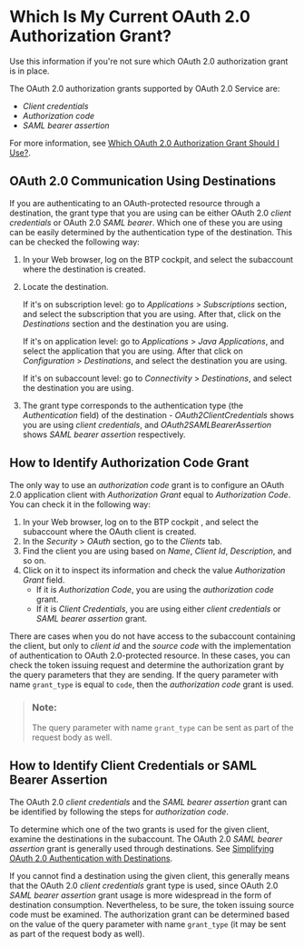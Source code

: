 <!-- loiof77bab79e2d24f488cd232466730e945 -->

# Which Is My Current OAuth 2.0 Authorization Grant?

Use this information if you're not sure which OAuth 2.0 authorization grant is in place.



The OAuth 2.0 authorization grants supported by OAuth 2.0 Service are:

-   *Client credentials*
-   *Authorization code*
-   *SAML bearer assertion*

For more information, see [Which OAuth 2.0 Authorization Grant Should I Use?](which-oauth-2-0-authorization-grant-should-i-use-f5a9246.md).



<a name="loiof77bab79e2d24f488cd232466730e945__section_pfv_pp1_rwb"/>

## OAuth 2.0 Communication Using Destinations

If you are authenticating to an OAuth-protected resource through a destination, the grant type that you are using can be either OAuth 2.0 *client credentials* or OAuth 2.0 *SAML bearer*. Which one of these you are using can be easily determined by the authentication type of the destination. This can be checked the following way:

1.  In your Web browser, log on the BTP cockpit, and select the subaccount where the destination is created.

2.  Locate the destination.

    If it's on subscription level: go to *Applications* \> *Subscriptions* section, and select the subscription that you are using. After that, click on the *Destinations* section and the destination you are using.

    If it's on application level: go to *Applications* \> *Java Applications*, and select the application that you are using. After that click on *Configuration* \> *Destinations*, and select the destination you are using.

    If it's on subaccount level: go to *Connectivity* \> *Destinations*, and select the destination you are using.

3.  The grant type corresponds to the authentication type \(the *Authentication* field\) of the destination - *OAuth2ClientCredentials* shows you are using *client credentials*, and *OAuth2SAMLBearerAssertion* shows *SAML bearer assertion* respectively.




<a name="loiof77bab79e2d24f488cd232466730e945__section_xz5_zrn_twb"/>

## How to Identify Authorization Code Grant

The only way to use an *authorization code* grant is to configure an OAuth 2.0 application client with *Authorization Grant* equal to *Authorization Code*. You can check it in the following way:

1.  In your Web browser, log on to the BTP cockpit , and select the subaccount where the OAuth client is created.
2.  In the *Security* \> *OAuth* section, go to the *Clients* tab.
3.  Find the client you are using based on *Name*, *Client Id*, *Description*, and so on.
4.  Click on it to inspect its information and check the value *Authorization Grant* field.
    -   If it is *Authorization Code*, you are using the *authorization code* grant.
    -   If it is *Client Credentials*, you are using either *client credentials* or *SAML bearer assertion* grant.


There are cases when you do not have access to the subaccount containing the client, but only to *client id* and the *source code* with the implementation of authentication to OAuth 2.0-protected resource. In these cases, you can check the token issuing request and determine the authorization grant by the query parameters that they are sending. If the query parameter with name `grant_type` is equal to `code`, then the *authorization code* grant is used.

> ### Note:  
> The query parameter with name `grant_type` can be sent as part of the request body as well.



<a name="loiof77bab79e2d24f488cd232466730e945__section_zng_zp1_rwb"/>

## How to Identify Client Credentials or SAML Bearer Assertion

The OAuth 2.0 *client credentials* and the *SAML bearer assertion* grant can be identified by following the steps for *authorization code*.

To determine which one of the two grants is used for the given client, examine the destinations in the subaccount. The OAuth 2.0 *SAML bearer assertion* grant is generally used through destinations. See [Simplifying OAuth 2.0 Authentication with Destinations](simplifying-oauth-2-0-authentication-with-destinations-c8b8c06.md).

If you cannot find a destination using the given client, this generally means that the OAuth 2.0 *client credentials* grant type is used, since OAuth 2.0 *SAML bearer assertion* grant usage is more widespread in the form of destination consumption. Nevertheless, to be sure, the token issuing source code must be examined. The authorization grant can be determined based on the value of the query parameter with name `grant_type` \(it may be sent as part of the request body as well\).

